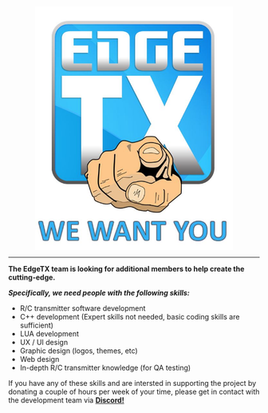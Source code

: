 <p align="center">
<a href="url"><img src="https://raw.githubusercontent.com/EdgeTX/edgetx.github.io/master/images/wantyou.jpg" align="center" height="488" width="396"></a>

---
**The EdgeTX team is looking for additional members to help create the cutting-edge.**
  
***Specifically, we need people with the following skills:***
  
* R/C transmitter software development 
* C++ development (Expert skills not needed, basic coding skills are sufficient)
* LUA development
* UX / UI design
* Graphic design (logos, themes, etc)
* Web design
* In-depth R/C transmitter knowledge (for QA testing)

If you have any of these skills and are intersted in supporting the project by donating a couple of hours per week of your time, please get in contact with the development team via **[Discord!](https://discord.gg/wF9wUKnZ6H)** 



